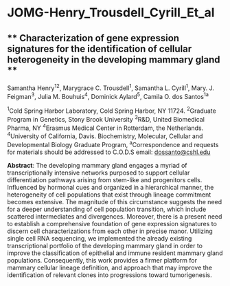 # JOMG-Henry_Trousdell_Cyrill_Et_al
## ** Characterization of gene expression signatures for the identification of cellular heterogeneity in the developing mammary gland ** 

Samantha Henry<sup>1</sup><sup>2</sup>, Marygrace C. Trousdell<sup>1</sup>, Samantha L. Cyrill<sup>1</sup>, Mary. J. Feigman<sup>3</sup>, Julia M. Bouhuis<sup>4</sup>, Dominick Aylard<sup>5</sup>, Camila O. dos Santos<sup>1a</sup> 

<sup>1</sup>Cold Spring Harbor Laboratory, Cold Spring Harbor, NY 11724. 
<sup>2</sup>Graduate Program in Genetics, Stony Brook University
<sup>3</sup>R&D, United Biomedical Pharma, NY 
<sup>4</sup>Erasmus Medical Center in Rotterdam, the Netherlands.
<sup>4</sup>University of California, Davis. Biochemistry, Molecular, Cellular and Developmental Biology Graduate Program, 
<sup>a</sup>Correspondence   and   requests   for   materials   should   be   addressed   to C.O.D.S email: dossanto@cshl.edu

**Abstract**: The developing mammary gland engages a myriad of transcriptionally intensive networks purposed to support cellular differentiation pathways arising from stem-like and progenitors cells. Influenced by hormonal cues and organized in a hierarchical manner, the heterogeneity of cell populations that exist through lineage commitment becomes extensive. The magnitude of this circumstance suggests the need for a deeper understanding of cell population transition, which include scattered intermediates and divergences. Moreover, there is a present need to establish a comprehensive foundation of gene expression signatures to discern cell characterizations from each other in precise manor. Utilizing single cell RNA sequencing, we implemented the already existing transcriptional portfolio of the developing mammary gland in order to improve the classification of epithelial and immune resident mammary gland populations. Consequently, this work provides a firmer platform for mammary cellular lineage definition, and approach that may improve the identification of relevant clones into progressions toward tumorigenesis. 
